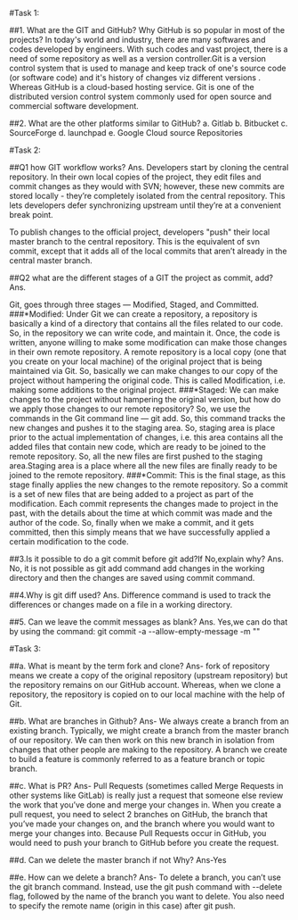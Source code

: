 #Task 1:


##1. What are the GIT and GitHub? Why GitHub is so popular in most of the projects?
In today's world and industry, there are many softwares and codes developed by engineers. With such codes and vast project, there is a need of some repository as well as a version controller.Git is a version control system that is used to manage and keep track of one's source code (or software code) and it's history of changes viz different versions . Whereas GitHub is a cloud-based hosting service. Git is one of the distributed version control system commonly used for open source and commercial software development.


##2. What are the other platforms similar to GitHub?
a. Gitlab 
b. Bitbucket
c. SourceForge 
d. launchpad
e. Google Cloud source Repositories


#Task 2:


##Q1 how GIT workflow works?
Ans. 
Developers start by cloning the central repository. In their own local copies of the project, they edit files and commit changes as they would with SVN; however, these new commits are stored locally - they’re completely isolated from the central repository. This lets developers defer synchronizing upstream until they’re at a convenient break point.

To publish changes to the official project, developers "push" their local master branch to the central repository. This is the equivalent of svn commit, except that it adds all of the local commits that aren’t already in the central master branch.

##Q2 what are the different stages of a GIT the project as commit, add?
Ans. 

Git, goes through three stages — Modified, Staged, and Committed.
###*Modified:
Under Git we can create a repository, a repository is basically a kind of a directory that contains all the files related to our code. So, in the repository we can write code, and maintain it. Once, the code is written, anyone willing to make some modification can make those changes in their own remote repository. A remote repository is a local copy (one that you create on your local machine) of the original project that is being maintained via Git. So, basically we can make changes to our copy of the project without hampering the original code. This is called Modification, i.e. making some additions to the original project.
###*Staged:
We can make changes to the project without hampering the original version, but how do we apply those changes to our remote repository? So, we use the commands in the Git command line — git add. So, this command tracks the new changes and pushes it to the staging area. So, staging area is place prior to the actual implementation of changes, i.e. this area contains all the added files that contain new code, which are ready to be joined to the remote repository. So, all the new files are first pushed to the staging area.Staging area is a place where all the new files are finally ready to be joined to the remote repository.
###*Commit:
This is the final stage, as this stage finally applies the new changes to the remote repository. So a commit is a set of new files that are being added to a project as part of the modification. Each commit represents the changes made to project in the past, with the details about the time at which commit was made and the author of the code. So, finally when we make a commit, and it gets committed, then this simply means that we have successfully applied a certain modification to the code.

##3.Is it possible to do a git commit before git add?If No,explain why?
Ans.
No, it is not possible as git add command add changes in the working directory and then the changes are saved using commit command.

##4.Why is git diff used?
Ans.
Difference command is used to track the differences or changes made on a file in a working directory.

##5. Can we leave the commit messages as blank?
Ans.
Yes,we can do that by using the command:
git commit -a --allow-empty-message -m "" 


#Task 3:


##a. What is meant by the term fork and clone?
Ans-
fork of repository means  we create a copy of the original repository (upstream repository) but the repository remains on our GitHub account. Whereas, when we clone a repository, the repository is copied on to our local machine with the help of Git.

##b. What are branches in Github?
Ans-
We always create a branch from an existing branch. Typically, we might create a branch from the master branch of our repository. We can then work on this new branch in isolation from changes that other people are making to the repository. A branch we create to build a feature is commonly referred to as a feature branch or topic branch.

##c. What is PR?
Ans-
Pull Requests (sometimes called Merge Requests in other systems like GitLab) is really just a request that someone else review the work that you’ve done and merge your changes in. When you create a pull request, you need to select 2 branches on GitHub, the branch that you’ve made your changes on, and the branch where you would want to merge your changes into. Because Pull Requests occur in GitHub, you would need to push your branch to GitHub before you create the request.

##d. Can we delete the master branch if not Why?
Ans-Yes

##e. How can we delete a branch? 
Ans- To delete a  branch, you can’t use the git branch command. Instead, use the git push command with --delete flag, followed by the name of the branch you want to delete. You also need to specify the remote name (origin in this case) after git push.
